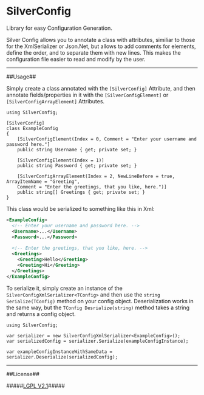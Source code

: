 SilverConfig
============

Library for easy Configuration Generation.

Silver Config allows you to annotate a class with attributes, similiar to those for the XmlSerializer or Json.Net, but allows to add comments for elements, define the order, and to separate them with new lines. This makes the configuration file easier to read and modify by the user.

----------------------------------------------------------------------------------------------------------------------------------

##Usage##

Simply create a class annotated with the `[SilverConfig]` Attribute, and then annotate fields/properties in it with the `[SilverConfigElement]` or `[SilverConfigArrayElement]` Attributes.

``` CSharp
using SilverConfig;

[SilverConfig]
class ExampleConfig
{
    [SilverConfigElement(Index = 0, Comment = "Enter your username and password here."]
    public string Username { get; private set; }
    
    [SilverConfigElement(Index = 1)]
    public string Password { get; private set; }
    
    [SilverConfigArrayElement(Index = 2, NewLineBefore = true, ArrayItemName = "Greeting",
    Comment = "Enter the greetings, that you like, here.")]
    public string[] Greetings { get; private set; }
}
```

This class would be serialized to something like this in Xml:

``` XML
<ExampleConfig>
  <!-- Enter your username and password here. -->
  <Username>...</Username>
  <Password>...</Password>
  
  <!-- Enter the greetings, that you like, here. -->
  <Greetings>
    <Greeting>Hello</Greeting>
    <Greeting>Hi</Greeting>
  </Greetings>
</ExampleConfig>
```

To serialize it, simply create an instance of the `SilverConfigXmlSerializer<TConfig>` and then use the `string Serialize(TConfig)` method on your config object. Deserialization works in the same way, but the `TConfig Desrialize(string)` method takes a string and returns a config object.

``` CSharp
using SilverConfig;

var serializer = new SilverConfigXmlSerializer<ExampleConfig>();
var serializedConfig = serializer.Serialize(exampleConfigInstance);

var exampleConfigInstanceWithSameData = serializer.Deserialize(serializedConfig);
```

--------------------------------------------------------------------------------------------------------------------------------

##License##

#####[LGPL V2.1](https://github.com/Banane9/SilverConfig/blob/master/LICENSE.md)#####
